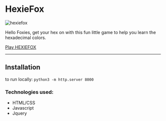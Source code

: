 # HexieFox

![hexiefox](https://user-images.githubusercontent.com/13789291/28230455-bd958380-68ac-11e7-8426-dd1a973c33ba.png)

Hello Foxies, get your hex on with this fun little game to help you learn the hexadecimal colors. 

[Play HEXIEFOX](https://hexiefox.rondawylie.com)

<hr>

## Installation
to run locally:
``` python3 -m http.server 8000 ```

### Technologies used:
* HTML/CSS
* Javascript
* Jquery



